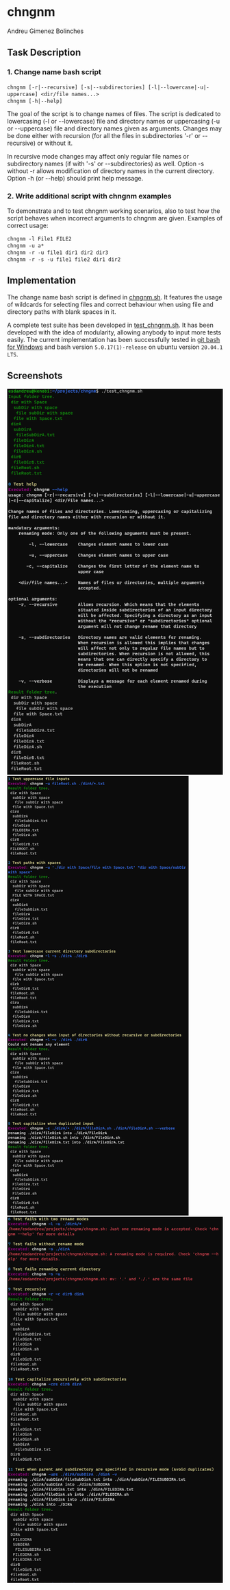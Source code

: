 # chngnm
Andreu Gimenez Bolinches
## Task Description
### 1. Change name bash script

```
chngnm [-r|--recursive] [-s|--subdirectories] [-l|--lowercase|-u|-uppercase] <dir/file names...> 
chngnm [-h|--help]
```
The goal of the script is to change names of files. 
The script is dedicated to lowercasing (-l or --lowercase) file and directory 
names or uppercasing (-u or --uppercase) file and directory names given as 
arguments. Changes may be done either with recursion (for all the files in 
subdirectories '-r' or --recursive) or without it. 

In recursive mode changes may affect only regular file names or subdirectory 
names (if with '-s' or --subdirectories) as well. Option -s without -r allows 
modification of directory names in the current directory. Option -h 
(or --help) should print help message. 
 
### 2. Write additional script with chngnm examples
To demonstrate and to test chngnm working scenarios, also to test how the
script behaves when incorrect arguments to chngnm are given.
Examples of correct usage: 
```
chngnm -l File1 FILE2 
chngnm -u a* 
chngnm -r -u file1 dir1 dir2 dir3 
chngnm -r -s -u file1 file2 dir1 dir2
```

## Implementation

The change name bash script is defined in [chngnm.sh](./chngnm.sh). It features
the usage of wildcards for selecting files and correct behaviour when using
file and directory paths with blank spaces in it. 

A complete test suite has been developed in [test_chngnm.sh](./test_chngnm.sh).
It has been developed with the idea of modularity, allowing anybody to input
more tests easily. The current implementation has been successfully tested in
[git bash for Windows](https://gitforwindows.org/) and bash version
`5.0.17(1)-release` on ubuntu version `20.04.1 LTS`.

## Screenshots
![1](./test_screenshots/1.png)
![2](./test_screenshots/2.png)
![3](./test_screenshots/3.png)